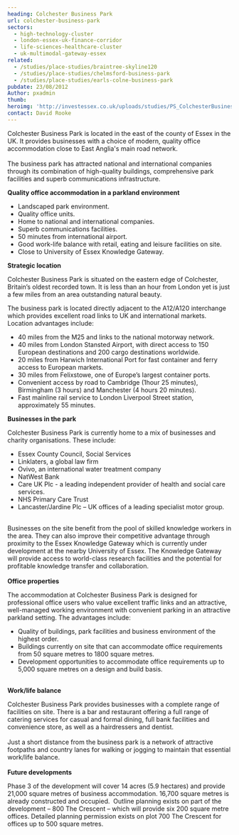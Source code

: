 ```yaml
---
heading: Colchester Business Park
url: colchester-business-park
sectors:
  - high-technology-cluster
  - london-essex-uk-finance-corridor
  - life-sciences-healthcare-cluster
  - uk-multimodal-gateway-essex
related:
  - /studies/place-studies/braintree-skyline120
  - /studies/place-studies/chelmsford-business-park
  - /studies/place-studies/earls-colne-business-park 
pubdate: 23/08/2012
Author: pxadmin
thumb: 
heroimg: 'http://investessex.co.uk/uploads/studies/PS_ColchesterBusinessPark_Banner.jpg'
contact: David Rooke
---
```

 <p>Colchester Business Park is located in the east of the county of Essex in the UK. It provides businesses with a choice of modern, quality office accommodation close to East Anglia's main road network.<br/><br/>The business park has attracted national and international companies through its combination of high-quality buildings, comprehensive park facilities and superb communications infrastructure.</p><p><strong>Quality office accommodation in a parkland environment</strong></p><ul><li>Landscaped park environment.</li><li>Quality office units.</li><li>Home to national and international companies.</li><li>Superb communications facilities.</li><li>50 minutes from international airport.</li><li>Good work-life balance with retail, eating and leisure facilities on site.</li><li>Close to University of Essex Knowledge Gateway.</li></ul><p><strong>Strategic location</strong></p><p>Colchester Business Park is situated on the eastern edge of Colchester, Britain’s oldest recorded town. It is less than an hour from London yet is just a few miles from an area outstanding natural beauty.</p><p>The business park is located directly adjacent to the A12/A120 interchange which provides excellent road links to UK and international markets. Location advantages include:</p><ul><li>40 miles from the M25 and links to the national motorway network. </li><li>40 miles from London Stansted Airport, with direct access to 150 European destinations and 200 cargo destinations worldwide.</li><li>20 miles from Harwich International Port for fast container and ferry access to European markets.</li><li>30 miles from Felixstowe, one of Europe’s largest container ports.</li><li>Convenient access by road to Cambridge (1hour 25 minutes), Birmingham (3 hours) and Manchester (4 hours 20 minutes).</li><li>Fast mainline rail service to London Liverpool Street station, approximately 55 minutes.</li></ul><p><strong>Businesses in the park </strong></p><p>Colchester Business Park is currently home to a mix of businesses and charity organisations. These include:</p><ul><li>Essex County Council, Social Services</li><li>Linklaters, a global law firm</li><li>Ovivo, an international water treatment company</li><li>NatWest Bank</li><li>Care UK Plc - a leading independent provider of health and social care services.</li><li>NHS Primary Care Trust</li><li>Lancaster/Jardine Plc – UK offices of a leading specialist motor group.</li></ul><p><br/>Businesses on the site benefit from the pool of skilled knowledge workers in the area. They can also improve their competitive advantage through proximity to the Essex Knowledge Gateway which is currently under development at the nearby University of Essex. The Knowledge Gateway will provide access to world-class research facilities and the potential for profitable knowledge transfer and collaboration.<br/><br/><strong>Office properties </strong></p><p>The accommodation at Colchester Business Park is designed for professional office users who value excellent traffic links and an attractive, well-managed working environment with convenient parking in an attractive parkland setting. The advantages include:</p><ul><li>Quality of buildings, park facilities and business environment of the highest order.</li><li>Buildings currently on site that can accommodate office requirements from 50 square metres to 1800 square metres.</li><li>Development opportunities to accommodate office requirements up to 5,000 square metres on a design and build basis.</li></ul><p><br/><strong>Work/life balance</strong></p><p>Colchester Business Park provides businesses with a complete range of facilities on site. There is a bar and restaurant offering a full range of catering services for casual and formal dining, full bank facilities and convenience store, as well as a hairdressers and dentist.<br/><br/>Just a short distance from the business park is a network of attractive footpaths and country lanes for walking or jogging to maintain that essential work/life balance.<br/><br/><strong>Future developments</strong></p><p>Phase 3 of the development will cover 14 acres (5.9 hectares) and provide 21,000 square metres of business accommodation. 16,700 square metres is already constructed and occupied.  Outline planning exists on part of the development – 800 The Crescent – which will provide six 200 square metre offices. Detailed planning permission exists on plot 700 The Crescent for offices up to 500 square metres.</p> 